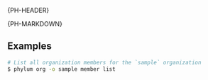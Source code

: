 {PH-HEADER}

{PH-MARKDOWN}

## Examples

```sh
# List all organization members for the `sample` organization
$ phylum org -o sample member list
```
